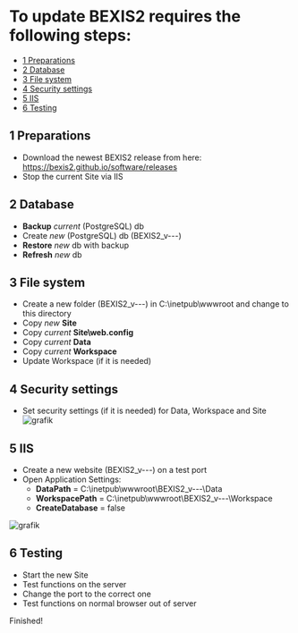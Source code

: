  # To update BEXIS2 requires the following steps:

<!-- TOC -->
- [1 Preparations](#1-preparations)
- [2 Database](#2-database)
- [3 File system](#3-file-system)
- [4 Security settings](#4-security-settings)
- [5 IIS](#5-IIS)
- [6 Testing](#6-Testing)

<!-- /TOC -->

## 1 Preparations
* Download the newest BEXIS2 release from here: https://bexis2.github.io/software/releases
* Stop the current Site via IIS

## 2 Database
* **Backup** *current* (PostgreSQL) db 
* Create *new* (PostgreSQL) db (BEXIS2_v---)
* **Restore** *new* db with backup
* **Refresh** *new* db

## 3 File system
* Create a new folder (BEXIS2_v---) in C:\inetpub\wwwroot and change to this directory
* Copy *new* **Site** 
* Copy *current* **Site\web.config**  
* Copy *current* **Data** 
* Copy *current* **Workspace** 
* Update Workspace (if it is needed)

## 4 Security settings
* Set security settings (if it is needed) for Data, Workspace and Site 
![grafik](https://user-images.githubusercontent.com/68608907/235126020-bb9dccc1-5815-4871-b136-863c203cf651.png)

## 5 IIS
* Create a new website (BEXIS2_v---) on a test port
* Open Application Settings:
  * **DataPath** = C:\inetpub\wwwroot\BEXIS2_v---\Data
  * **WorkspacePath** = C:\inetpub\wwwroot\BEXIS2_v---\Workspace
  * **CreateDatabase** = false 
 
![grafik](https://user-images.githubusercontent.com/68608907/235127702-c16a0be9-5b56-47ab-9a47-dd96da637d3b.png)

## 6 Testing
* Start the new Site
* Test functions on the server 
* Change the port to the correct one
* Test functions on normal browser out of server

Finished!
